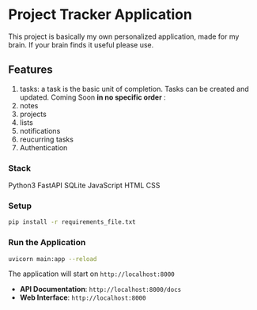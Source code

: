 # Project Tracker Application

This project is basically my own personalized application, made for my brain. If your brain finds it useful please use. 

## Features
1. tasks: a task is the basic unit of completion. Tasks can be created and updated. 
Coming Soon **in no specific order** :
1. notes
2. projects
3. lists
4. notifications
5. reucurring tasks
6. Authentication

### Stack
Python3
FastAPI
SQLite
JavaScript
HTML
CSS

###  Setup

```bash
pip install -r requirements_file.txt

```

###  Run the Application

```bash
uvicorn main:app --reload
```

The application will start on `http://localhost:8000`

- **API Documentation**: `http://localhost:8000/docs`
- **Web Interface**: `http://localhost:8000`
